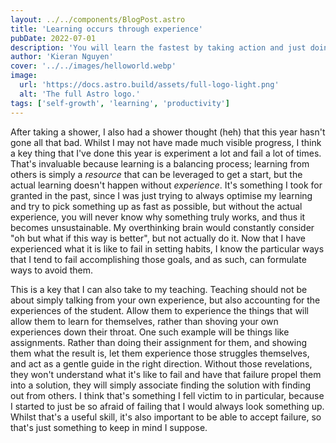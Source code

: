 ```yaml
---
layout: ../../components/BlogPost.astro
title: 'Learning occurs through experience'
pubDate: 2022-07-01
description: 'You will learn the fastest by taking action and just doing the damn thing'
author: 'Kieran Nguyen'
cover: '../../images/helloworld.webp'
image:
  url: 'https://docs.astro.build/assets/full-logo-light.png'
  alt: 'The full Astro logo.'
tags: ['self-growth', 'learning', 'productivity']
---
```


After taking a shower, I also had a shower thought (heh) that this year hasn't gone all that bad. Whilst I may not have made much visible progress, I think a key thing that I've done this year is experiment a lot and fail a lot of times. That's invaluable because learning is a balancing process; learning from others is simply a _resource_ that can be leveraged to get a start, but the actual learning doesn't happen without _experience_. It's something I took for granted in the past, since I was just trying to always optimise my learning and try to pick something up as fast as possible, but without the actual experience, you will never know why something truly works, and thus it becomes unsustainable. My overthinking brain would constantly consider "oh but what if this way is better", but not actually do it. Now that I have experienced what it is like to fail in setting habits, I know the particular ways that I tend to fail accomplishing those goals, and as such, can formulate ways to avoid them.

This is a key that I can also take to my teaching. Teaching should not be about simply talking from your own experience, but also accounting for the experiences of the student. Allow them to experience the things that will allow them to learn for themselves, rather than shoving your own experiences down their throat. One such example will be things like assignments. Rather than doing their assignment for them, and showing them what the result is, let them experience those struggles themselves, and act as a gentle guide in the right direction. Without those revelations, they won't understand what it's like to fail and have that failure propel them into a solution, they will simply associate finding the solution with finding out from others. I think that's something I fell victim to in particular, because I started to just be so afraid of failing that I would always look something up. Whilst that's a useful skill, it's also important to be able to accept failure, so that's just something to keep in mind I suppose.
